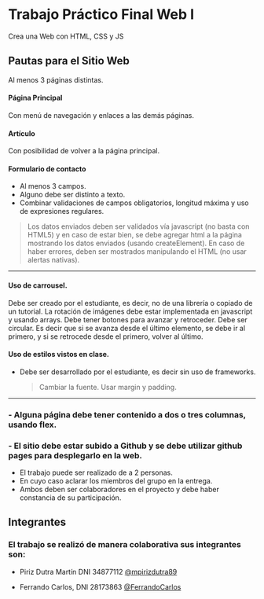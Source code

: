 
# Trabajo Práctico Final Web I

Crea una Web con HTML, CSS y JS 


## Pautas para el Sitio Web

Al menos 3 páginas distintas.

#### Página Principal
Con menú de navegación y enlaces a las demás páginas.

#### Artículo 
Con posibilidad de volver a la página principal.
#### Formulario de contacto
- Al menos 3 campos. 
- Alguno debe ser distinto a texto. 
- Combinar validaciones de campos obligatorios, longitud máxima y uso de expresiones regulares.

> Los datos enviados deben ser validados vía javascript (no basta con HTML5) y en caso de estar bien, se debe agregar html a la página mostrando los datos enviados (usando createElement).
> En caso de haber errores, deben ser mostrados manipulando el HTML (no usar alertas nativas).
---
#### Uso de carrousel.
Debe ser creado por el estudiante, es decir, no de una librería o copiado de un tutorial. La rotación de imágenes debe estar implementada en javascript y usando arrays. Debe tener botones para avanzar y retroceder. Debe ser circular. Es decir que si se avanza desde el último elemento, se debe ir al primero, y si se retrocede desde el primero, volver al último.
#### Uso de estilos vistos en clase.
- Debe ser desarrollado por el estudiante, es decir sin uso de frameworks.
  > Cambiar la fuente.
  > Usar margin y padding.
---
### - Alguna página debe tener contenido a dos o tres columnas, usando flex.
### - El sitio debe estar subido a Github y se debe utilizar github pages para desplegarlo en la web.

- El trabajo puede ser realizado de a 2 personas.
- En cuyo caso aclarar los miembros del grupo en la entrega. 
- Ambos deben ser colaboradores en el proyecto y debe haber constancia de su participación.

## Integrantes
### El trabajo se realizó de manera colaborativa sus integrantes son:

- Piriz Dutra Martín DNI 34877112 [@mpirizdutra89](https://www.github.com/mpirizdutra89)

- Ferrando Carlos, DNI 28173863 [@FerrandoCarlos](https://www.github.com/FerrandoCarlos)
